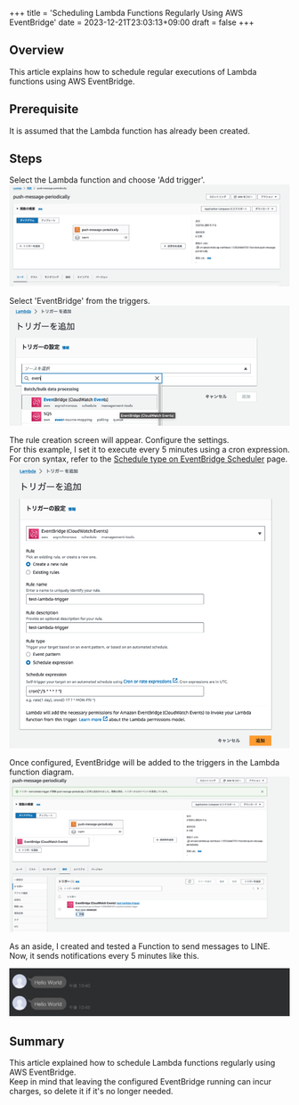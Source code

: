 +++
title = 'Scheduling Lambda Functions Regularly Using AWS EventBridge'
date = 2023-12-21T23:03:13+09:00
draft = false
+++

## Overview
This article explains how to schedule regular executions of Lambda functions using AWS EventBridge.

## Prerequisite
It is assumed that the Lambda function has already been created.

## Steps
Select the Lambda function and choose 'Add trigger'.  
![img-008-001.png](/blog/img-008-001.png)

Select 'EventBridge' from the triggers.  
![img-008-002.png](/blog/img-008-002.png)

The rule creation screen will appear. Configure the settings.  
For this example, I set it to execute every 5 minutes using a cron expression.  
For cron syntax, refer to the [Schedule type on EventBridge Scheduler](https://docs.aws.amazon.com/scheduler/latest/UserGuide/schedule-types.html#cron-based) page.  
![img-008-003.png](/blog/img-008-003.png)

Once configured, EventBridge will be added to the triggers in the Lambda function diagram.  
![img-008-004.png](/blog/img-008-004.png)

As an aside, I created and tested a Function to send messages to LINE.  
Now, it sends notifications every 5 minutes like this.

![img-008-005.png](/blog/img-008-005.png)

## Summary
This article explained how to schedule Lambda functions regularly using AWS EventBridge.  
Keep in mind that leaving the configured EventBridge running can incur charges, so delete it if it's no longer needed.
